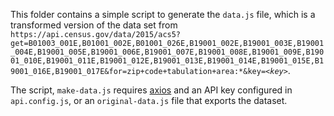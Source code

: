 This folder contains a simple script to generate the `data.js` file, which is a transformed version of the data set from `https://api.census.gov/data/2015/acs5?get=B01003_001E,B01001_002E,B01001_026E,B19001_002E,B19001_003E,B19001_004E,B19001_005E,B19001_006E,B19001_007E,B19001_008E,B19001_009E,B19001_010E,B19001_011E,B19001_012E,B19001_013E,B19001_014E,B19001_015E,B19001_016E,B19001_017E&for=zip+code+tabulation+area:*&key=`_`<key>`_.

The script, `make-data.js` requires [axios](https://www.npmjs.com/package/axios) and an API key configured in `api.config.js`, or an `original-data.js` file that exports the dataset.
